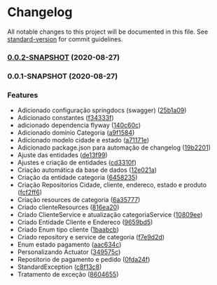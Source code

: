 # Changelog

All notable changes to this project will be documented in this file. See [standard-version](https://github.com/conventional-changelog/standard-version) for commit guidelines.

### [0.0.2-SNAPSHOT](https://github.com/denissoliveira/logistic-api/compare/v0.0.1-SNAPSHOT...v0.0.2-SNAPSHOT) (2020-08-27)

### 0.0.1-SNAPSHOT (2020-08-27)


### Features

* Adicionado configuração springdocs (swagger) ([25b1a09](https://github.com/denissoliveira/logistic-api/commit/25b1a09d828cc13dfc1c4c45c24de2a4ea6bab9b))
* Adicionado constantes ([f34333f](https://github.com/denissoliveira/logistic-api/commit/f34333f17b65cb33228445ee7ad827265ea467a7))
* adicionado dependencia flyway ([140c60c](https://github.com/denissoliveira/logistic-api/commit/140c60c1f691e473b2342dd76bb247f549778cbb))
* Adicionado domínio Categoria ([a9f1584](https://github.com/denissoliveira/logistic-api/commit/a9f1584338e3e5b54ab5b2a9faf69469c6458d25))
* Adicionado modelo cidade e estado ([a71171e](https://github.com/denissoliveira/logistic-api/commit/a71171e539f3caa460339b1f4c78e1b8db9bd444))
* Adicionado package.json para automação de changelog ([19b2201](https://github.com/denissoliveira/logistic-api/commit/19b2201ef0c28e5b062df05849a821dbd9367ca1))
* Ajuste das entidades ([de13f99](https://github.com/denissoliveira/logistic-api/commit/de13f995c5cae0699583a48f12465cc1a04e6b00))
* Ajustes e criação de entidades ([cd3310f](https://github.com/denissoliveira/logistic-api/commit/cd3310f617c4d199c6b6355d32e939995c49c36c))
* Criação automática da base de dados ([12e021a](https://github.com/denissoliveira/logistic-api/commit/12e021a3c2fd8628ee35f16dee19e03c96d9bda1))
* Criação da entidade categoria ([6458235](https://github.com/denissoliveira/logistic-api/commit/645823589fdb5cc9990161867a96166669ba5f55))
* Criação Repositorios Cidade, cliente, endereco, estado e produto ([fcf2ff6](https://github.com/denissoliveira/logistic-api/commit/fcf2ff6de20f3f9492a386ef73bf7df28b84a0db))
* Criação resources de categoria ([6a35777](https://github.com/denissoliveira/logistic-api/commit/6a357776b8cae3c82984b1c423d7881293d9ba9b))
* Criado clienteResources ([816ea20](https://github.com/denissoliveira/logistic-api/commit/816ea20fde555dee927d7ec720af60027788546f))
* Criado ClienteService e atualização  categoriaService ([10809ee](https://github.com/denissoliveira/logistic-api/commit/10809eef680d0f69477b165e9d97fce449a11439))
* Criado Entidade Cliente e Endereco ([9659bd5](https://github.com/denissoliveira/logistic-api/commit/9659bd597c405600fa21589f44d11a345c4728c6))
* Criado Enum tipo cliente ([1baabcb](https://github.com/denissoliveira/logistic-api/commit/1baabcb46f30f06f5c2ea69e64ff96dd8d2b621f))
* Criado repository e service de categoria ([f7e9d2d](https://github.com/denissoliveira/logistic-api/commit/f7e9d2d0ec1317328767406ffee0035c080504f9))
* Enum estado pagamento ([aac634c](https://github.com/denissoliveira/logistic-api/commit/aac634c0b48ad211c5ff20e026b8fa8486b8dfef))
* Personalizando Actuator ([349575c](https://github.com/denissoliveira/logistic-api/commit/349575c37e376ed6ed4ad67330c99f25d2faeedd))
* Repositorio de pagamento e pedido ([0fda24f](https://github.com/denissoliveira/logistic-api/commit/0fda24f59210cbca682b89c3c32f50387f6794d4))
* StandardException ([c8f13c8](https://github.com/denissoliveira/logistic-api/commit/c8f13c8b1287048ecdf393e971c0b6caf800d0ec))
* Tratamento de exceção ([8604655](https://github.com/denissoliveira/logistic-api/commit/86046553e8d010e93c624eb5ec6c930e0ac0a4c1))
